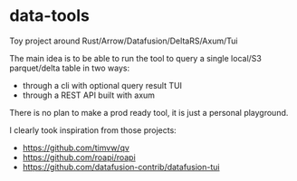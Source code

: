 # data-tools

Toy project around Rust/Arrow/Datafusion/DeltaRS/Axum/Tui

The main idea is to be able to run the tool to query a single local/S3
parquet/delta table in two ways:

- through a cli with optional query result TUI
- through a REST API built with axum

There is no plan to make a prod ready tool, it is just a personal playground.

I clearly took inspiration from those projects:

* <https://github.com/timvw/qv>
* <https://github.com/roapi/roapi>
* <https://github.com/datafusion-contrib/datafusion-tui>
